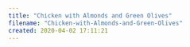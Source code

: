 ```yaml
---
title: "Chicken with Almonds and Green Olives"
filename: "Chicken-with-Almonds-and-Green-Olives"
created: 2020-04-02 17:11:21
---
```


